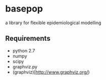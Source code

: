 
# basepop

a library for flexible epidemiological modelling

## Requirements

- python 2.7
- numpy
- scipy 
- graphviz.py 
- (graphviz)[http://www.graphviz.org/)


